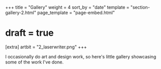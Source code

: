 +++
title = "Gallery"
weight = 4
sort_by = "date"
template = "section-gallery-2.html"
page_template = "page-embed.html"

# draft = true

[extra]
artbit = "2_laserwriter.png"
+++

I occasionally do art and design work, so here's little gallery showcasing some of the work I've done.
